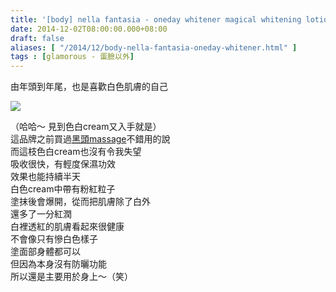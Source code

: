 ```yaml
---
title: '[body] nella fantasia - oneday whitener magical whitening lotion'
date: 2014-12-02T08:00:00.000+08:00
draft: false
aliases: [ "/2014/12/body-nella-fantasia-oneday-whitener.html" ]
tags : [glamorous - 蛋臉以外]
---
```


由年頭到年尾，也是喜歡白色肌膚的自己  

![](/images/nellafantasiawhitener.jpg)

（哈哈～ 見到色白cream又入手就是）  
這品牌之前買過[黑頭massage](https://hidie.net/nellafantasia/)不錯用的說  
而這枝色白cream也沒有令我失望  
吸收很快，有輕度保濕功效  
效果也能持續半天  
白色cream中帶有粉紅粒子  
塗抹後會爆開，從而把肌膚除了白外  
還多了一分紅潤  
白裡透紅的肌膚看起來很健康  
不會像只有慘白色樣子  
塗面部身體都可以  
但因為本身沒有防曬功能  
所以還是主要用於身上～（笑）
